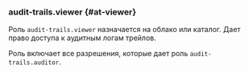 ### audit-trails.viewer {#at-viewer}

Роль `audit-trails.viewer` назначается на облако или каталог.
Дает право доступа к аудитным логам трейлов.

Роль включает все разрешения, которые дает роль `audit-trails.auditor`.